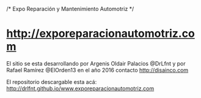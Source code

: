 /* Expo Reparación y Mantenimiento Automotriz */
# http://exporeparacionautomotriz.com

El sitio se esta desarrollando por Argenis Oldair Palacios @DrLfnt y por Rafael Ramírez @ElOrden13 en el año 2016
contacto http://disainco.com

El repositorio descargable esta acá: http://drlfnt.github.io/www.exporeparacionautomotriz.com